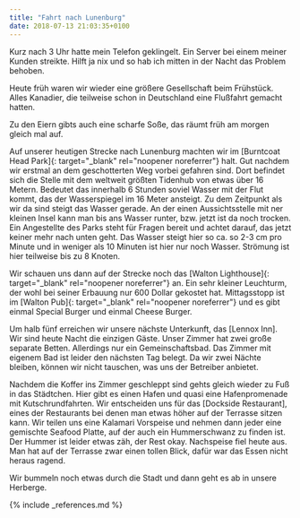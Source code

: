 ```yaml
---
title: "Fahrt nach Lunenburg"
date: 2018-07-13 21:03:35+0100
---
```


Kurz nach 3 Uhr hatte mein Telefon geklingelt. Ein Server bei einem meiner Kunden streikte. Hilft ja nix und so hab ich mitten in der Nacht das Problem behoben.

Heute früh waren wir wieder eine größere Gesellschaft beim Frühstück. Alles Kanadier, die teilweise schon in Deutschland eine Flußfahrt gemacht hatten.

Zu den Eiern gibts auch eine scharfe Soße, das räumt früh am morgen gleich mal auf. 

Auf unserer heutigen Strecke nach Lunenburg machten wir im [Burntcoat Head Park]{: target="_blank" rel="noopener noreferrer"} halt. Gut nachdem wir erstmal an dem geschotterten Weg vorbei gefahren sind. Dort befindet sich die Stelle mit dem weltweit größten Tidenhub von etwas über 16 Metern. Bedeutet das innerhalb 6 Stunden soviel Wasser mit der Flut kommt, das der Wasserspiegel im 16 Meter ansteigt. Zu dem Zeitpunkt als wir da sind steigt das Wasser gerade. An der einen Aussichtsstelle mit ner kleinen Insel kann man bis ans Wasser runter, bzw. jetzt ist da noch trocken. Ein Angestellte des Parks steht für Fragen bereit und achtet darauf, das jetzt keiner mehr nach unten geht. Das Wasser steigt hier so ca. so 2-3 cm pro Minute und in weniger als 10 Minuten ist hier nur noch Wasser. Strömung ist hier teilweise bis zu 8 Knoten.
 
Wir schauen uns dann auf der Strecke noch das [Walton Lighthouse]{: target="_blank" rel="noopener noreferrer"} an. Ein sehr kleiner Leuchturm, der wohl bei seiner Erbauung nur 600 Dollar gekostet hat. Mittagsstopp ist im [Walton Pub]{: target="_blank" rel="noopener noreferrer"} und es gibt einmal Special Burger und einmal Cheese Burger.

Um halb fünf erreichen wir unsere nächste Unterkunft, das [Lennox Inn]. Wir sind heute Nacht die einzigen Gäste. Unser Zimmer hat zwei große separate Betten. Allerdings nur ein Gemeinschaftsbad. Das Zimmer mit eigenem Bad ist leider den nächsten Tag belegt. Da wir zwei Nächte bleiben, können wir nicht tauschen, was uns der Betreiber anbietet.

Nachdem die Koffer ins Zimmer geschleppt sind gehts gleich wieder zu Fuß in das Städtchen. Hier gibt es einen Hafen und quasi eine Hafenpromenade mit Kutschrundfahrten. Wir entscheiden uns für das [Dockside Restaurant], eines der Restaurants bei denen man etwas höher auf der Terrasse sitzen kann. Wir teilen uns eine Kalamari Vorspeise und nehmen dann jeder eine gemischte Seafood Platte, auf der auch ein Hummerschwanz zu finden ist. Der Hummer ist leider etwas zäh, der Rest okay. Nachspeise fiel heute aus. Man hat auf der Terrasse zwar einen tollen Blick, dafür war das Essen nicht heraus ragend.

Wir bummeln noch etwas durch die Stadt und dann geht es ab in unsere Herberge.

{% include _references.md %}